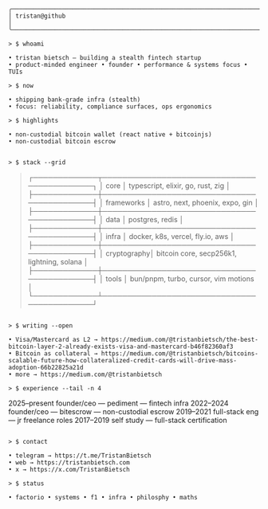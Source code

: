 ```
╭─────────────────────────────────────────────────────────────────────────────╮
│ tristan@github                                                              │
╰─────────────────────────────────────────────────────────────────────────────╯

> $ whoami

• tristan bietsch — building a stealth fintech startup
• product-minded engineer • founder • performance & systems focus • TUIs

> $ now

• shipping bank-grade infra (stealth)
• focus: reliability, compliance surfaces, ops ergonomics

> $ highlights

• non-custodial bitcoin wallet (react native + bitcoinjs)
• non-custodial bitcoin escrow 


> $ stack --grid

```
> ┌─────────────┬────────────────────────────────────────────┐
> │ core        │ typescript, elixir, go, rust, zig          │
> ├─────────────┼────────────────────────────────────────────┤
> │ frameworks  │ astro, next, phoenix, expo, gin            │
> ├─────────────┼────────────────────────────────────────────┤
> │ data        │ postgres, redis                            │
> ├─────────────┼────────────────────────────────────────────┤
> │ infra       │ docker, k8s, vercel, fly.io, aws           │
> ├─────────────┼────────────────────────────────────────────┤
> │ cryptography│ bitcoin core, secp256k1, lightning, solana │
> ├─────────────┼────────────────────────────────────────────┤
> │ tools       │ bun/pnpm, turbo, cursor, vim motions       │
> └─────────────┴────────────────────────────────────────────┘
```

> $ writing --open

• Visa/Mastercard as L2 → https://medium.com/@tristanbietsch/the-best-bitcoin-layer-2-already-exists-visa-and-mastercard-b46f82360af3
• Bitcoin as collateral → https://medium.com/@tristanbietsch/bitcoins-scalable-future-how-collateralized-credit-cards-will-drive-mass-adoption-66b22825a21d
• more → https://medium.com/@tristanbietsch

> $ experience --tail -n 4

```
2025–present  founder/ceo — pediment — fintech infra
2022–2024     founder/ceo — bitescrow — non-custodial escrow
2019–2021     full-stack eng — jr freelance roles
2017–2019     self study — full-stack certification
```

> $ contact

• telegram → https://t.me/TristanBietsch
• web → https://tristanbietsch.com
• x → https://x.com/TristanBietsch

> $ status

• factorio • systems • f1 • infra • philosphy • maths
```
